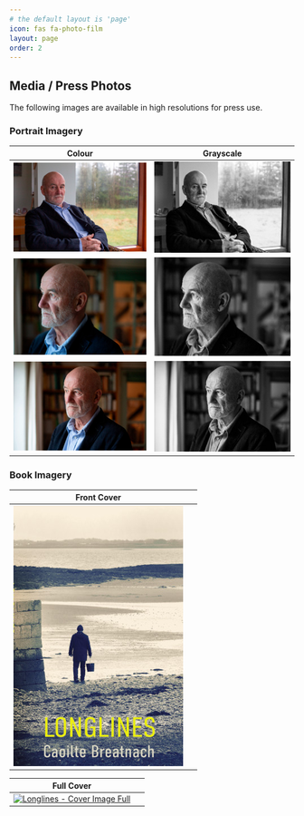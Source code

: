 ```yaml
---
# the default layout is 'page'
icon: fas fa-photo-film
layout: page
order: 2
---
```


## Media / Press Photos

The following images are available in high resolutions for press use.

### Portrait Imagery

| Colour  | Grayscale |
| ------------- | ------------- |
| [<img src="/assets/small/caoilte-breatnach-01-colour.jpg" width="300" alt="Author Caoilte Breatnach 01">](/assets/caoilte-breatnach-01-colour.jpg?raw=true)  | [<img src="/assets/small/caoilte-breatnach-01-grayscale.jpg" width="300" alt="Author Caoilte Breatnach 01">](/assets/caoilte-breatnach-01-grayscale.jpg?raw=true)  |
| [<img src="/assets/small/caoilte-breatnach-02-colour.jpg" width="300" alt="Author Caoilte Breatnach 02">](/assets/caoilte-breatnach-02-colour.jpg?raw=true)  | [<img src="/assets/small/caoilte-breatnach-02-grayscale.jpg" width="300" alt="Author Caoilte Breatnach 02">](/assets/caoilte-breatnach-02-grayscale.jpg?raw=true)  |
| [<img src="/assets/small/caoilte-breatnach-03-colour.jpg" width="300" alt="Author Caoilte Breatnach 03">](/assets/caoilte-breatnach-03-colour.jpg?raw=true)  | [<img src="/assets/small/caoilte-breatnach-03-grayscale.jpg" width="300" alt="Author Caoilte Breatnach 03">](/assets/caoilte-breatnach-03-grayscale.jpg?raw=true)  |

### Book Imagery

| Front Cover  | &nbsp; |
| ------------- | ------------- |
| [<img src="/assets/small/longlines-cover-colour-01.jpg" width="300" alt="Longlines - Cover Image" style="border: #333333 0px solid;" />](/assets/longlines-cover-colour-01.jpg?raw=true)  | &nbsp; |

| Full Cover  | &nbsp; |
| ------------- | ------------- |
| [<img src="/assets/small/longlines-cover-front-and-back" width="300" alt="Longlines - Cover Image Full" style="border: #333333 0px solid;" />](/assets/longlines-cover-front-and-back?raw=true)  | &nbsp; |